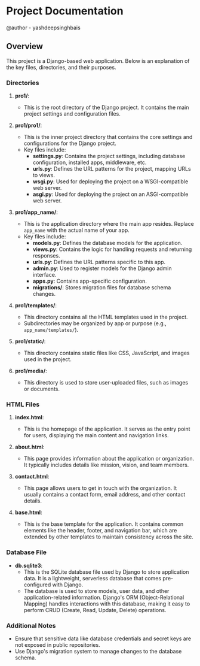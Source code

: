 # Project Documentation
@author - yashdeepsinghbais

## Overview
This project is a Django-based web application. Below is an explanation of the key files, directories, and their purposes.

### Directories
1. **pro1/**:
    - This is the root directory of the Django project. It contains the main project settings and configuration files.

2. **pro1/pro1/**:
    - This is the inner project directory that contains the core settings and configurations for the Django project.
    - Key files include:
        - **settings.py**: Contains the project settings, including database configuration, installed apps, middleware, etc.
        - **urls.py**: Defines the URL patterns for the project, mapping URLs to views.
        - **wsgi.py**: Used for deploying the project on a WSGI-compatible web server.
        - **asgi.py**: Used for deploying the project on an ASGI-compatible web server.

3. **pro1/app_name/**:
    - This is the application directory where the main app resides. Replace `app_name` with the actual name of your app.
    - Key files include:
        - **models.py**: Defines the database models for the application.
        - **views.py**: Contains the logic for handling requests and returning responses.
        - **urls.py**: Defines the URL patterns specific to this app.
        - **admin.py**: Used to register models for the Django admin interface.
        - **apps.py**: Contains app-specific configuration.
        - **migrations/**: Stores migration files for database schema changes.

4. **pro1/templates/**:
    - This directory contains all the HTML templates used in the project.
    - Subdirectories may be organized by app or purpose (e.g., `app_name/templates/`).

5. **pro1/static/**:
    - This directory contains static files like CSS, JavaScript, and images used in the project.

6. **pro1/media/**:
    - This directory is used to store user-uploaded files, such as images or documents.

### HTML Files
1. **index.html**: 
    - This is the homepage of the application. It serves as the entry point for users, displaying the main content and navigation links.

2. **about.html**: 
    - This page provides information about the application or organization. It typically includes details like mission, vision, and team members.

3. **contact.html**: 
    - This page allows users to get in touch with the organization. It usually contains a contact form, email address, and other contact details.

4. **base.html**: 
    - This is the base template for the application. It contains common elements like the header, footer, and navigation bar, which are extended by other templates to maintain consistency across the site.

### Database File
- **db.sqlite3**:
  - This is the SQLite database file used by Django to store application data. It is a lightweight, serverless database that comes pre-configured with Django.
  - The database is used to store models, user data, and other application-related information. Django's ORM (Object-Relational Mapping) handles interactions with this database, making it easy to perform CRUD (Create, Read, Update, Delete) operations.

### Additional Notes
- Ensure that sensitive data like database credentials and secret keys are not exposed in public repositories.
- Use Django's migration system to manage changes to the database schema.
  
